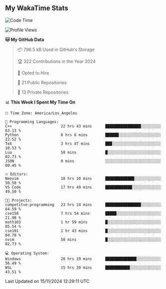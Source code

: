 ## My WakaTime Stats
<!--START_SECTION:waka-->
![Code Time](http://img.shields.io/badge/Code%20Time-133%20hrs%2045%20mins-blue)

![Profile Views](http://img.shields.io/badge/Profile%20Views-0-blue)

**🐱 My GitHub Data** 

> 📦 796.5 kB Used in GitHub's Storage 
 > 
> 🏆 322 Contributions in the Year 2024
 > 
> 💼 Opted to Hire
 > 
> 📜 21 Public Repositories 
 > 
> 🔑 13 Private Repositories 
 > 
📊 **This Week I Spent My Time On** 

```text
🕑︎ Time Zone: America/Los_Angeles

💬 Programming Languages: 
C++                      22 hrs 43 mins      ████████████████░░░░░░░░░   63.13 % 
Python                   8 hrs 6 mins        ██████░░░░░░░░░░░░░░░░░░░   22.52 % 
TeX                      3 hrs 47 mins       ███░░░░░░░░░░░░░░░░░░░░░░   10.53 % 
Lua                      58 mins             █░░░░░░░░░░░░░░░░░░░░░░░░   02.73 % 
JSON                     9 mins              ░░░░░░░░░░░░░░░░░░░░░░░░░   00.45 % 

🔥 Editors: 
Neovim                   18 hrs 10 mins      █████████████░░░░░░░░░░░░   50.50 % 
VS Code                  17 hrs 49 mins      ████████████░░░░░░░░░░░░░   49.50 % 

🐱‍💻 Projects: 
competitve-programming   23 hrs 14 mins      ████████████████░░░░░░░░░   64.59 % 
cse158                   7 hrs 54 mins       █████░░░░░░░░░░░░░░░░░░░░   21.98 % 
math103                  1 hr 59 mins        █░░░░░░░░░░░░░░░░░░░░░░░░   05.54 % 
cse101                   1 hr 43 mins        █░░░░░░░░░░░░░░░░░░░░░░░░   04.78 % 
nvim                     58 mins             █░░░░░░░░░░░░░░░░░░░░░░░░   02.73 % 

💻 Operating System: 
Windows                  20 hrs 19 mins      ██████████████░░░░░░░░░░░   56.49 % 
WSL                      15 hrs 39 mins      ███████████░░░░░░░░░░░░░░   43.51 % 
```


 Last Updated on 15/11/2024 12:29:11 UTC
<!--END_SECTION:waka-->
